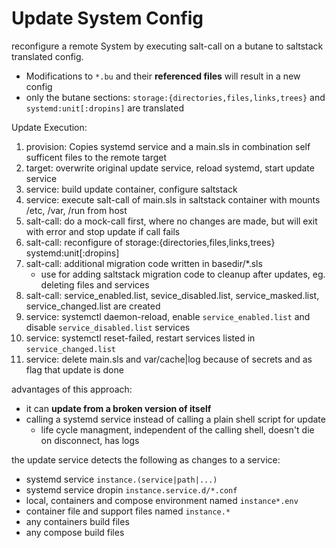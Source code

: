 # Update System Config

reconfigure a remote System by executing salt-call on a butane to saltstack translated config.

- Modifications to `*.bu` and their **referenced files** will result in a new config
- only the butane sections: `storage:{directories,files,links,trees}` and `systemd:unit[:dropins]` are translated

Update Execution:

1. provision: Copies systemd service and a main.sls in combination self sufficent files to the remote target
1. target: overwrite original update service, reload systemd, start update service
1. service: build update container, configure saltstack
1. service: execute salt-call of main.sls in saltstack container with mounts /etc, /var, /run from host
1. salt-call: do a mock-call first, where no changes are made, but will exit with error and stop update if call fails
1. salt-call: reconfigure of storage:{directories,files,links,trees} systemd:unit[:dropins]
1. salt-call: additional migration code written in basedir/*.sls
    - use for adding saltstack migration code to cleanup after updates, eg. deleting files and services
1. salt-call: service_enabled.list, sevice_disabled.list, service_masked.list, service_changed.list are created
1. service: systemctl daemon-reload, enable `service_enabled.list` and disable  `service_disabled.list` services
1. service: systemctl reset-failed, restart services listed in `service_changed.list`
1. service: delete main.sls and var/cache|log because of secrets and as flag that update is done


advantages of this approach:

- it can **update from a broken version of itself**
- calling a systemd service instead of calling a plain shell script for update
    - life cycle managment, independent of the calling shell, doesn't die on disconnect, has logs

the update service detects the following as changes to a service:

- systemd service `instance.(service|path|...)`
- systemd service dropin `instance.service.d/*.conf`
- local, containers and compose environment named `instance*.env`
- container file and support files named `instance.*`
- any containers build files
- any compose build files
